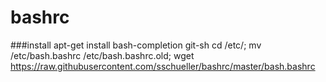 # bashrc

###install
apt-get install bash-completion git-sh
cd /etc/; mv /etc/bash.bashrc /etc/bash.bashrc.old; wget https://raw.githubusercontent.com/sschueller/bashrc/master/bash.bashrc
